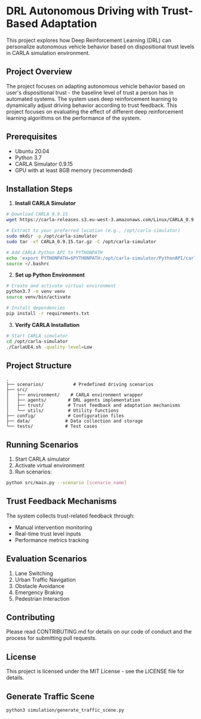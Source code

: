 # DRL Autonomous Driving with Trust-Based Adaptation

This project explores how Deep Reinforcement Learning (DRL) can personalize autonomous vehicle behavior based on dispositional trust levels in CARLA simulation environment.

## Project Overview
The project focuses on adapting autonomous vehicle behavior based on user's dispositional trust - the baseline level of trust a person has in automated systems. The system uses deep reinforcement learning to dynamically adjust driving behavior according to trust feedback. This project focuses on evaluating the effect of different deep reinforcement learning algorithms on the performance of the system.

## Prerequisites
- Ubuntu 20.04
- Python 3.7
- CARLA Simulator 0.9.15
- GPU with at least 8GB memory (recommended)

## Installation Steps

1. **Install CARLA Simulator**
```bash
# Download CARLA 0.9.15
wget https://carla-releases.s3.eu-west-3.amazonaws.com/Linux/CARLA_0.9.15.tar.gz

# Extract to your preferred location (e.g., /opt/carla-simulator)
sudo mkdir -p /opt/carla-simulator
sudo tar -xf CARLA_0.9.15.tar.gz -C /opt/carla-simulator

# Add CARLA Python API to PYTHONPATH
echo 'export PYTHONPATH=$PYTHONPATH:/opt/carla-simulator/PythonAPI/carla/dist/carla-0.9.15-py3.7-linux-x86_64.egg' >> ~/.bashrc
source ~/.bashrc
```

2. **Set up Python Environment**
```bash
# Create and activate virtual environment
python3.7 -m venv venv
source venv/bin/activate

# Install dependencies
pip install -r requirements.txt
```

3. **Verify CARLA Installation**
```bash
# Start CARLA simulator
cd /opt/carla-simulator
./CarlaUE4.sh -quality-level=Low
```

## Project Structure
```
.
├── scenarios/           # Predefined driving scenarios
├── src/
│   ├── environment/    # CARLA environment wrapper
│   ├── agents/        # DRL agents implementation
│   ├── trust/         # Trust feedback and adaptation mechanisms
│   └── utils/         # Utility functions
├── config/            # Configuration files
├── data/             # Data collection and storage
└── tests/            # Test cases
```

## Running Scenarios
1. Start CARLA simulator
2. Activate virtual environment
3. Run scenarios:
```bash
python src/main.py --scenario [scenario_name]
```

## Trust Feedback Mechanisms
The system collects trust-related feedback through:
- Manual intervention monitoring
- Real-time trust level inputs
- Performance metrics tracking

## Evaluation Scenarios
1. Lane Switching
2. Urban Traffic Navigation
3. Obstacle Avoidance
4. Emergency Braking
5. Pedestrian Interaction

## Contributing
Please read CONTRIBUTING.md for details on our code of conduct and the process for submitting pull requests.

## License
This project is licensed under the MIT License - see the LICENSE file for details.

## Generate Traffic Scene

```bash
python3 simulation/generate_traffic_scene.py
```
